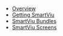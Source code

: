 <!-- docs/_sidebar.md -->
- [Overview](./readme.md)
- [Getting SmartViu](./GettingSmartViu.md)
- [SmartViu Bundles](./bundles.md)
- [SmartViu Screens](./screen.md)
